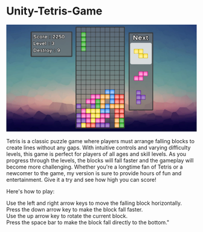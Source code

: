 # Unity-Tetris-Game
![Image](https://github.com/Parrot222/Unity-Tetris-Game/blob/main/tetris-game.png)  

Tetris is a classic puzzle game where players must arrange falling blocks to create lines without any gaps. With intuitive controls and varying difficulty levels, this game is perfect for players of all ages and skill levels. As you progress through the levels, the blocks will fall faster and the gameplay will become more challenging. Whether you're a longtime fan of Tetris or a newcomer to the game, my version is sure to provide hours of fun and entertainment. Give it a try and see how high you can score!  
  
  
Here's how to play:  
  
Use the left and right arrow keys to move the falling block horizontally.  
Press the down arrow key to make the block fall faster.  
Use the up arrow key to rotate the current block.  
Press the space bar to make the block fall directly to the bottom."  
